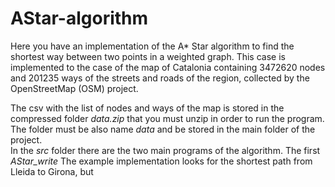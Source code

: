 # AStar-algorithm

Here you have an implementation of the A* Star algorithm to find the shortest way between two points in a weighted graph.
This case is implemented to the case of the map of Catalonia containing 3472620 nodes and 201235 ways of the streets and roads of the region, 
collected by the OpenStreetMap (OSM) project.    

The csv with the list of nodes and ways of the map is stored in the compressed folder _data.zip_ that you must unzip in order to run the program. The folder must be also name _data_ and be stored in the main folder of the project.  
In the _src_ folder there are the two main programs of the algorithm. The first _AStar\_write_
The example implementation looks for the shortest path from Lleida to Girona, but 
